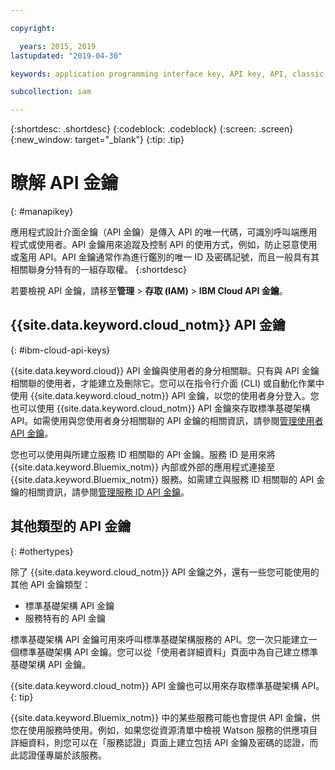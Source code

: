 ```yaml
---

copyright:

  years: 2015, 2019
lastupdated: "2019-04-30"

keywords: application programming interface key, API key, API, classic infrastructure API key, IBM Cloud API key

subcollection: iam

---
```


{:shortdesc: .shortdesc}
{:codeblock: .codeblock}
{:screen: .screen}
{:new_window: target="_blank"}
{:tip: .tip}

# 瞭解 API 金鑰
{: #manapikey}

應用程式設計介面金鑰（API 金鑰）是傳入 API 的唯一代碼，可識別呼叫端應用程式或使用者。API 金鑰用來追蹤及控制 API 的使用方式，例如，防止惡意使用或濫用 API。API 金鑰通常作為進行鑑別的唯一 ID 及密碼記號，而且一般具有其相關聯身分特有的一組存取權。
{:shortdesc}

若要檢視 API 金鑰，請移至**管理** > **存取 (IAM)** > **IBM Cloud API 金鑰**。 

## {{site.data.keyword.cloud_notm}} API 金鑰
{: #ibm-cloud-api-keys}

{{site.data.keyword.cloud}} API 金鑰與使用者的身分相關聯。只有與 API 金鑰相關聯的使用者，才能建立及刪除它。您可以在指令行介面 (CLI) 或自動化作業中使用 {{site.data.keyword.cloud_notm}} API 金鑰，以您的使用者身分登入。您也可以使用 {{site.data.keyword.cloud_notm}} API 金鑰來存取標準基礎架構 API。如需使用與您使用者身分相關聯的 API 金鑰的相關資訊，請參閱[管理使用者 API 金鑰](/docs/iam?topic=iam-userapikey#userapikey)。

您也可以使用與所建立服務 ID 相關聯的 API 金鑰。服務 ID 是用來將 {{site.data.keyword.Bluemix_notm}} 內部或外部的應用程式連接至 {{site.data.keyword.Bluemix_notm}} 服務。如需建立與服務 ID 相關聯的 API 金鑰的相關資訊，請參閱[管理服務 ID API 金鑰](/docs/iam?topic=iam-serviceidapikeys#serviceidapikeys)。

## 其他類型的 API 金鑰
{: #othertypes}

除了 {{site.data.keyword.cloud_notm}} API 金鑰之外，還有一些您可能使用的其他 API 金鑰類型：

* 標準基礎架構 API 金鑰
* 服務特有的 API 金鑰

標準基礎架構 API 金鑰可用來呼叫標準基礎架構服務的 API。您一次只能建立一個標準基礎架構 API 金鑰。您可以從「使用者詳細資料」頁面中為自己建立標準基礎架構 API 金鑰。

{{site.data.keyword.cloud_notm}} API 金鑰也可以用來存取標準基礎架構 API。
{: tip}

{{site.data.keyword.Bluemix_notm}} 中的某些服務可能也會提供 API 金鑰，供您在使用服務時使用。例如，如果您從資源清單中檢視 Watson 服務的供應項目詳細資料，則您可以在「服務認證」頁面上建立包括 API 金鑰及密碼的認證，而此認證僅專屬於該服務。
